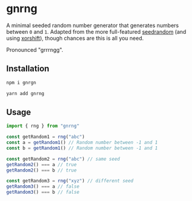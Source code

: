# gnrng

A minimal seeded random number generator that generates numbers between `0` and `1`. Adapted from the more full-featured [seedrandom](https://github.com/davidbau/seedrandom) (and using [xorshift](https://en.wikipedia.org/wiki/Xorshift)), though chances are this is all you need.

Pronounced "grrrngg".

## Installation

```bash
npm i gnrgn

yarn add gnrng
```

## Usage

```ts
import { rng } from "gnrng"

const getRandom1 = rng("abc")
const a = getRandom1() // Random number between -1 and 1
const b = getRandom1() // Random number between -1 and 1

const getRandom2 = rng("abc") // same seed
getRandom2() === a // true
getRandom2() === b // true

const getRandom3 = rng("xyz") // different seed
getRandom3() === a // false
getRandom3() === b // false
```
